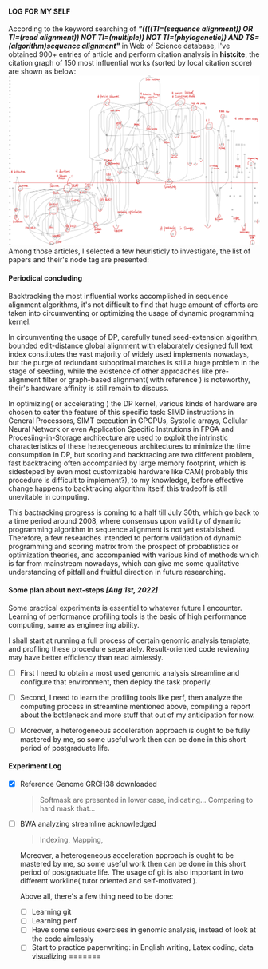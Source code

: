 #### LOG FOR MY SELF

  According to the keyword searching of ***"((((TI=(sequence alignment)) OR TI=(read alignment)) NOT TI=(multiple)) NOT TI=(phylogenetic)) AND TS=(algorithm)sequence alignment"*** in Web of Science database, I've obtained 900+ entries of article and perform citation analysis in **histcite**, the citation graph of 150 most influential works (sorted by local citation score) are shown as below:
![test.](../pics/out.png)
    Among those articles, I selected a few heuristicly to investigate, the list of papers and their's node tag are presented:


#### **Periodical concluding**  

  Backtracking the most influential works accomplished in sequence alignment algorithms, it's not difficult to find that huge amount of efforts are taken into circumventing or optimizing the usage of dynamic programming kernel.
  
  In circumventing the usage of DP, carefully tuned seed-extension algorithm, bounded edit-distance global alignment with elaborately designed full text index constitutes the vast majority of widely used implements nowadays, but the purge of redundant suboptimal matches is still a huge problem in the stage of seeding, while the existence of other approaches like pre-alignment filter or graph-based alignment( with reference ) is noteworthy, their's hardware affinity is still remain to discuss.

  In optimizing( or accelerating ) the DP kernel, various kinds of hardware are chosen to cater the feature of this specific task: SIMD instructions in General Processors, SIMT execution in GPGPUs, Systolic arrays, Cellular Neural Network or even Application Specific Instrutions in FPGA and Procesiing-in-Storage architecture are used to exploit the intrinstic characteristics of these hetreogeneous architectures to minimize the time consumption in DP, but scoring and backtracing are two different problem, fast backtracing often accompanied by large memory footprint, which is sidesteped by even most customizable hardware like CAM( probably this procedure is difficult to implement?), to my knowledge, before effective change happens to backtracing algorithm itself, this tradeoff is still unevitable in computing.

  This bactracking progress is coming to a half till July 30th, which go back to a time period around 2008, where consensus upon validity of dynamic programming algorithm in sequence alignment is not yet established. Therefore, a few researches intended to perform validation of dynamic programming and scoring matrix from the prospect of probablistics or optimization theories, and accompanied with various kind of methods which is far from mainstream nowadays, which can give me some qualitative understanding of pitfall and fruitful direction in future researching.

#### **Some plan about next-steps** ***[Aug 1st, 2022]***

  Some practical experiments is essential to whatever future I encounter. Learning of performance profiling tools is the basic of high performance computing, same as engineering ability.  

  I shall start at running a full process of certain genomic analysis template, and profiling these procedure seperately. Result-oriented code reviewing may have better efficiency than read aimlessly.  

- [ ]  First I need to obtain a most used genomic analysis streamline and configure that environment, then deploy the task properly.

- [ ]  Second, I need to learn the profiling tools like perf, then analyze the computing process in streamline mentioned above, compiling a report about the bottleneck and more stuff that out of my anticipation for now.

- [ ]  Moreover, a heterogeneous acceleration approach is ought to be fully mastered by me, so some useful work then can be done in this short period of postgraduate life.

#### **Experiment Log**

- [x] Reference Genome GRCH38 downloaded
  > Softmask are presented in lower case, indicating... Comparing to hard mask that...
- [ ] BWA analyzing streamline acknowledged
  > Indexing, Mapping, 


  Moreover, a heterogeneous acceleration approach is ought to be mastered by me, so some useful work then can be done in this short period of postgraduate life. The usage of git is also important in two different workline( tutor oriented and self-motivated ).

  Above all, there's a few thing need to be done:
  - [ ] Learning git
  - [ ] Learning perf
  - [ ] Have some serious exercises in genomic analysis, instead of look at the code aimlessly
  - [ ] Start to practice paperwriting: in English writing, Latex coding, data visualizing
=======

